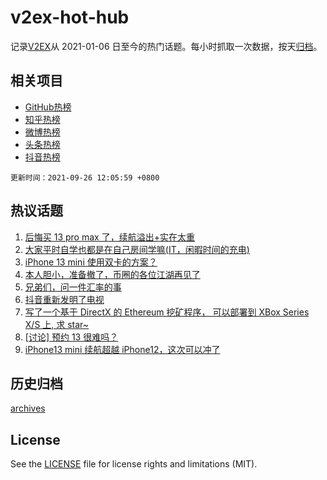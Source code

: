 # v2ex-hot-hub

 记录[V2EX](https://www.v2ex.com/)从 2021-01-06 日至今的热门话题。每小时抓取一次数据，按天[归档](archives)。
 
 ## 相关项目

- [GitHub热榜](https://github.com/snaildev/github-hot-hub)
- [知乎热榜](https://github.com/snaildev/zhihu-hot-hub)
- [微博热榜](https://github.com/snaildev/weibo-hot-hub)
- [头条热榜](https://github.com/snaildev/toutiao-hot-hub)
- [抖音热榜](https://github.com/snaildev/douyin-hot-hub)


 `更新时间：2021-09-26 12:05:59 +0800`

## 热议话题

1. [后悔买 13 pro max 了，续航溢出+实在太重](https://www.v2ex.com/t/804129)
1. [大家平时自学也都是在自己房间学嘛(IT，闲暇时间的充电)](https://www.v2ex.com/t/804175)
1. [iPhone 13 mini 使用双卡的方案？](https://www.v2ex.com/t/804135)
1. [本人胆小，准备撤了，币圈的各位江湖再见了](https://www.v2ex.com/t/804237)
1. [兄弟们，问一件汇率的事](https://www.v2ex.com/t/804242)
1. [抖音重新发明了电视](https://www.v2ex.com/t/804156)
1. [写了一个基于 DirectX 的 Ethereum 挖矿程序， 可以部署到 XBox Series X/S 上, 求 star~](https://www.v2ex.com/t/804173)
1. [[讨论] 预约 13 很难吗？](https://www.v2ex.com/t/804148)
1. [iPhone13 mini 续航超越 iPhone12，这次可以冲了](https://www.v2ex.com/t/804252)

## 历史归档

[archives](archives)

## License

See the [LICENSE](LICENSE) file for license rights and limitations (MIT).
